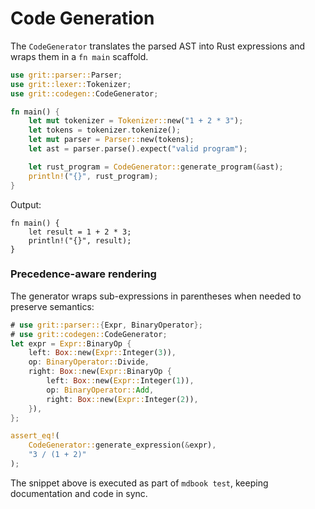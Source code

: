 # Code Generation

The `CodeGenerator` translates the parsed AST into Rust expressions and wraps them in a `fn main` scaffold.

```rust
use grit::parser::Parser;
use grit::lexer::Tokenizer;
use grit::codegen::CodeGenerator;

fn main() {
    let mut tokenizer = Tokenizer::new("1 + 2 * 3");
    let tokens = tokenizer.tokenize();
    let mut parser = Parser::new(tokens);
    let ast = parser.parse().expect("valid program");

    let rust_program = CodeGenerator::generate_program(&ast);
    println!("{}", rust_program);
}
```

Output:

```text
fn main() {
    let result = 1 + 2 * 3;
    println!("{}", result);
}
```

### Precedence-aware rendering

The generator wraps sub-expressions in parentheses when needed to preserve semantics:

```rust
# use grit::parser::{Expr, BinaryOperator};
# use grit::codegen::CodeGenerator;
let expr = Expr::BinaryOp {
    left: Box::new(Expr::Integer(3)),
    op: BinaryOperator::Divide,
    right: Box::new(Expr::BinaryOp {
        left: Box::new(Expr::Integer(1)),
        op: BinaryOperator::Add,
        right: Box::new(Expr::Integer(2)),
    }),
};

assert_eq!(
    CodeGenerator::generate_expression(&expr),
    "3 / (1 + 2)"
);
```

The snippet above is executed as part of `mdbook test`, keeping documentation and code in sync.
